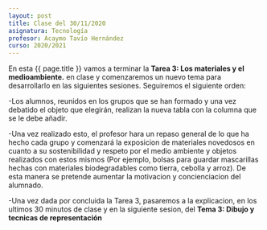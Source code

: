 ```yaml
---
layout: post
title: Clase del 30/11/2020
asignatura: Tecnología
profesor: Acaymo Tavío Hernández
curso: 2020/2021
---
```


En esta {{ page.title }} vamos a terminar la **Tarea 3: Los materiales y el medioambiente.** en clase y comenzaremos un nuevo tema para desarrollarlo en las siguientes sesiones. Seguiremos el siguiente orden:

-Los alumnos, reunidos en los grupos que se han formado y una vez debatido el objeto que elegirán, realizan la nueva tabla con la columna que se le debe añadir.

-Una vez realizado esto, el profesor hara un repaso general de lo que ha hecho cada grupo y comenzará la exposicion de materiales novedosos en cuanto a su sostenibilidad y respeto por el medio ambiente y objetos realizados con estos mismos (Por ejemplo, bolsas para guardar mascarillas hechas con materiales biodegradables como tierra, cebolla y arroz). De esta manera se pretende aumentar la motivacion y concienciacion del alumnado.

-Una vez dada por concluida la Tarea 3, pasaremos a la explicacion, en los ultimos 30 minutos de clase y en la siguiente sesion, del **Tema 3: Dibujo y tecnicas de representación**

